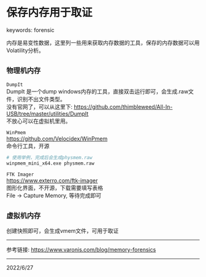 # 保存内存用于取证

keywords: forensic  

内存是易变性数据，这里列一些用来获取内存数据的工具，保存的内存数据可以用Volatility分析。  

## `物理机内存`

`DumpIt`  
DumpIt 是一个dump windows内存的工具，直接双击运行即可，会生成.raw文件，识别不出文件类型。  
没有官网了，可以从这里下: https://github.com/thimbleweed/All-In-USB/tree/master/utilities/DumpIt  
不放心可以在虚拟机里用。  

`WinPmem`  
https://github.com/Velocidex/WinPmem  
命令行工具，开源  
```r
# 使用举例，完成后会生成physmem.raw
winpmem_mini_x64.exe physmem.raw
```

`FTK Imager`  
https://www.exterro.com/ftk-imager  
图形化界面，不开源，下载需要填写表格  
File -> Capture Memory, 等待完成即可  


## `虚拟机内存`
创建快照即可，会生成vmem文件，可用于取证  


---
参考链接: https://www.varonis.com/blog/memory-forensics  


---
2022/6/27  
